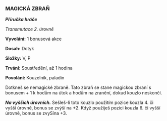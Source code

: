 ### MAGICKÁ ZBRAŇ

***Příručka hráče***

*Transmutace 2. úrovně*

**Vyvolání:** 1 bonusová akce

**Dosah:** Dotyk

**Složky:** V, P

**Trvání:** Soustředění, až 1 hodina

**Povolání:** Kouzelník, paladin

Dotkneš se nemagické zbraně. Tato zbraň se stane magickou zbraní s bonusem + 1 k hodům na útok a hodům na zranění, dokud kouzlo neskončí.

***Na vyšších úrovních.*** Sešleš-li toto kouzlo použitím pozice kouzla 4. či vyšší úrovně, bonus se zvýší na +2. Když použiješ pozici kouzla 6. či vyšší úrovně, bonus se zvySína +3.